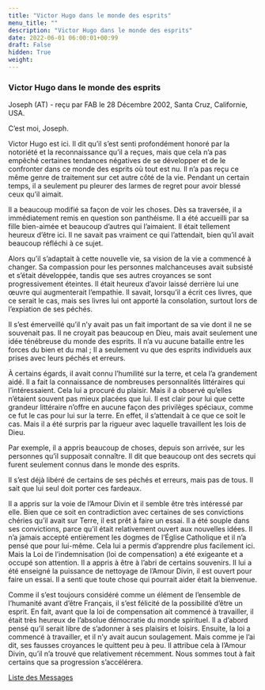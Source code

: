 ```yaml
---
title: "Victor Hugo dans le monde des esprits"
menu_title: ""
description: "Victor Hugo dans le monde des esprits"
date: 2022-06-01 06:00:01+00:99
draft: False
hidden: True
weight:
---
```

### Victor Hugo dans le monde des esprits

Joseph (AT) - reçu par FAB le 28 Décembre 2002, Santa Cruz, Californie, USA.

C’est moi, Joseph.

Victor Hugo est ici. Il dit qu’il s’est senti profondément honoré par la notoriété et la reconnaissance qu’il a reçues, mais que cela n’a pas empêché certaines tendances négatives de se développer et de le confronter dans ce monde des esprits où tout est nu. Il n’a pas reçu ce même genre de traitement sur cet autre côté de la vie. Pendant un certain temps, il a seulement pu pleurer des larmes de regret pour avoir blessé ceux qu’il aimait.

Il a beaucoup modifié sa façon de voir les choses. Dès sa traversée, il a immédiatement remis en question son panthéisme. Il a été accueilli par sa fille bien-aimée et beaucoup d’autres qui l’aimaient. Il était tellement heureux d’être ici. Il ne savait pas vraiment ce qui l’attendait, bien qu’il avait beaucoup réfléchi à ce sujet.

Alors qu’il s’adaptait à cette nouvelle vie, sa vision de la vie a commencé à changer. Sa compassion pour les personnes malchanceuses avait subsisté et s’était développée, tandis que ses autres croyances se sont progressivement éteintes. Il était heureux d’avoir laissé derrière lui une œuvre qui augmenterait l’empathie. Il savait, lorsqu’il a écrit ces livres, que ce serait le cas, mais ses livres lui ont apporté la consolation, surtout lors de l’expiation de ses péchés.

Il s’est émerveillé qu’il n’y avait pas un fait important de sa vie dont il ne se souvenait pas. Il ne croyait pas beaucoup en Dieu, mais avait seulement une idée ténébreuse du monde des esprits. Il n’a vu aucune bataille entre les forces du bien et du mal ; Il a seulement vu que des esprits individuels aux prises avec leurs péchés et erreurs.

À certains égards, il avait connu l’humilité sur la terre, et cela l’a grandement aidé. Il a fait la connaissance de nombreuses personnalités littéraires qui l’intéressaient. Cela lui a procuré du plaisir. Mais il a observé qu’elles n’étaient souvent pas mieux placées que lui. Il est clair pour lui que cette grandeur littéraire n’offre en aucune façon  des privilèges spéciaux, comme ce fut le cas pour lui sur la terre. En effet, il s’attendait à ce que ce soit le cas. Mais il a été surpris par la rigueur avec laquelle travaillent les lois de Dieu.

Par exemple, il a appris beaucoup de choses, depuis son arrivée, sur les personnes qu’il supposait connaître. Il dit que beaucoup ont des secrets qui furent seulement connus dans le monde des esprits.

Il s’est déjà libéré de certains de ses péchés et erreurs, mais pas de tous. Il sait que lui seul doit porter ces fardeaux.

Il a appris sur la voie de l’Amour Divin et il semble être très intéressé par elle. Bien que ce soit en contradiction avec certaines de ses convictions chéries qu’il avait sur Terre, il est prêt à faire un essai. Il a été souple dans ses convictions, parce qu’il était relativement ouvert aux nouvelles idées. Il n’a jamais accepté entièrement les dogmes de l’Église Catholique et il n’a pensé que pour lui-même. Cela lui a permis d’apprendre plus facilement ici. Mais la Loi de l’indemnisation (loi de compensation) a été exigeante et a occupé son attention. Il a appris à être à l’abri de certains souvenirs. Il lui a été enseigné la puissance de nettoyage de l’Amour Divin, il est ouvert pour faire un essai. Il a senti que toute chose qui pourrait aider était la bienvenue.

Comme il s’est toujours considéré comme un élément de l’ensemble de l’humanité avant d’être Français, il s’est félicité de la possibilité d’être un esprit. En fait, avant que la loi de compensation ait commencé à travailler, il était très heureux de l’absolue démocratie du monde spirituel. Il a d’abord pensé qu’il serait libre de s’adonner à ses plaisirs et loisirs. Ensuite, la loi a commencé à travailler, et il n’y avait aucun soulagement. Mais comme je l’ai dit, ses fausses croyances le quittent peu à peu. Il attribue cela à l’Amour Divin, qu’il n’a trouvé que relativement récemment. Nous sommes tout à fait certains que sa progression s’accélérera.

[Liste des Messages](/fr-contemporary-messages/fr-contemporary-messages-by-date-order/fr-contemporary-messages-2002)